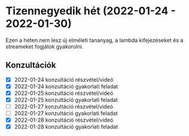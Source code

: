 # Tizennegyedik hét (2022-01-24 - 2022-01-30)

Ezen a héten nem lesz új elméleti tananyag, a lambda kifejezéseket és a streameket fogjátok gyakorolni.

## Konzultációk

* [x] 2022-01-24 konzultáció részvétel/videó
* [x] 2022-01-24 konzultáció gyakorlati feladat
* [x] 2022-01-25 konzultáció részvétel/videó
* [x] 2022-01-25 konzultáció gyakorlati feladat
* [ ] 2022-01-27 konzultáció részvétel/videó
* [ ] 2022-01-27 konzultáció gyakorlati feladat
* [x] 2022-01-28 konzultáció részvétel/videó
* [x] 2022-01-28 konzultáció gyakorlati feladat